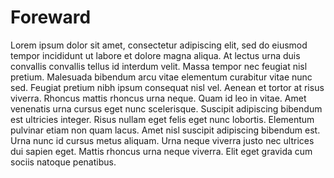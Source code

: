 # Foreward

Lorem ipsum dolor sit amet, consectetur adipiscing elit, sed do eiusmod tempor incididunt ut labore et dolore magna aliqua. At lectus urna duis convallis convallis tellus id interdum velit. Massa tempor nec feugiat nisl pretium. Malesuada bibendum arcu vitae elementum curabitur vitae nunc sed. Feugiat pretium nibh ipsum consequat nisl vel. Aenean et tortor at risus viverra. Rhoncus mattis rhoncus urna neque. Quam id leo in vitae. Amet venenatis urna cursus eget nunc scelerisque. Suscipit adipiscing bibendum est ultricies integer. Risus nullam eget felis eget nunc lobortis. Elementum pulvinar etiam non quam lacus. Amet nisl suscipit adipiscing bibendum est. Urna nunc id cursus metus aliquam. Urna neque viverra justo nec ultrices dui sapien eget. Mattis rhoncus urna neque viverra. Elit eget gravida cum sociis natoque penatibus.
